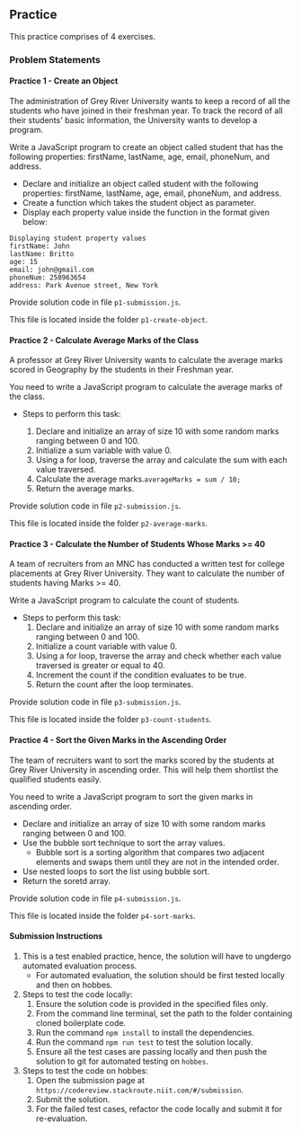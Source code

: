 ## Practice

This practice comprises of 4 exercises.

### Problem Statements

#### Practice 1 - Create an Object

The administration of Grey River University wants to keep a record of all the students who have joined in their freshman year. To track the record of all their students' basic information, the University wants to develop a program.​

​Write a JavaScript program to create an object called student that has the following properties: firstName, lastName, age, email, phoneNum, and address.

- Declare and initialize an object called student with the following properties: firstName, lastName, age, email, phoneNum, and address.​
- Create a function which takes the student object as parameter.
- Display each property value inside the function in the format given below:

```
Displaying student property values
firstName: John
lastName: Britto
age: 15
email: john@gmail.com
phoneNum: 258963654
address: Park Avenue street, New York
```
Provide solution code in file `p1-submission.js`.

This file is located inside the folder `p1-create-object`.

#### Practice 2 - Calculate Average Marks of the Class

A professor at Grey River University wants to calculate the average marks scored in Geography by the students in their Freshman year. ​

You need to write a JavaScript program to calculate the average marks of the class.

- Steps to perform this task:

    1. Declare and initialize an array of size 10 with some random marks ranging between 0 and 100.
    2.  Initialize a sum variable with value 0.​
    3. Using a for loop, traverse the array and calculate the sum with each value traversed.​
    4. Calculate the average marks.​
        `averageMarks = sum / 10;​`
    5. Return the average marks.

Provide solution code in file `p2-submission.js`.

This file is located inside the folder `p2-average-marks`.

#### Practice 3 - Calculate the Number of Students Whose Marks >= 40 

A team of recruiters from an MNC has conducted a written test for college placements at Grey River University. They want to calculate the number of students having Marks >= 40. ​

Write a JavaScript program to calculate the count of students.

- Steps to perform this task:
    1. Declare and initialize an array of size 10 with some random marks ranging between 0 and 100.​
    2. Initialize a count variable with value 0.​
    3. Using a for loop, traverse the array and check whether each value traversed is greater or equal to 40.​
    4. Increment the count if the condition evaluates to be true.​
    5. Return the count after the loop terminates.

Provide solution code in file `p3-submission.js`.

This file is located inside the folder `p3-count-students`.

#### Practice 4 - Sort the Given Marks in the Ascending Order

The team of recruiters want to sort the marks scored by the students at Grey River University in ascending order. This will help them shortlist the qualified students easily. ​

​You need to write a JavaScript program to sort the given marks in ascending order.

- Declare and initialize an array of size 10 with some random marks ranging between 0 and 100.
- Use the bubble sort technique to sort the array values.​
    - Bubble sort is a sorting algorithm that compares two adjacent elements and swaps them until they are not in the intended order.​
- Use nested loops to sort the list using bubble sort.​
- Return the soretd array.

Provide solution code in file `p4-submission.js`.

This file is located inside the folder `p4-sort-marks`.

#### Submission Instructions

1. This is a test enabled practice, hence, the solution will have to ungdergo automated evaluation process.
    - For automated evaluation, the solution should be first tested locally and then on hobbes.
2. Steps to test the code locally:
    1. Ensure the solution code is provided in the specified files only.
    2. From the command line terminal, set the path to the folder containing cloned boilerplate code.
    3. Run the command `npm install` to install the dependencies.
    4. Run the command `npm run test` to test the solution locally.
    5. Ensure all the test cases are passing locally and then push the solution to git for automated testing on `hobbes`.
3. Steps to test the code on hobbes:
    1. Open the submission page at `https://codereview.stackroute.niit.com/#/submission`.
    2. Submit the solution.
    3. For the failed test cases, refactor the code locally and submit it for re-evaluation.